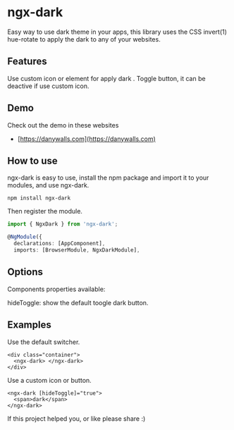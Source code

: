 # ngx-dark

Easy way to use dark theme in your apps, this library uses the CSS invert(1) hue-rotate to apply the dark to any of your websites.

## Features

Use custom icon or element for apply dark .
Toggle button, it can be deactive if use custom icon.

## Demo

Check out the demo in these websites
- [https://danywalls.com](https://danywalls.com)

## How to use
ngx-dark is easy to use, install the npm package and import it to your modules, and use ngx-dark.

```terminal
npm install ngx-dark
```
Then register the module.

```typescript
import { NgxDark } from 'ngx-dark';

@NgModule({
  declarations: [AppComponent],
  imports: [BrowserModule, NgxDarkModule],
```

## Options
Components properties available:

hideToggle: show the default toogle dark button.

## Examples
Use the default switcher.

```template
<div class="container">
  <ngx-dark> </ngx-dark>
</div>
`````
Use a custom icon or button.

```template
<ngx-dark [hideToggle]="true">
  <span>dark</span>
</ngx-dark>
```
If this project helped you, or like please share :)

